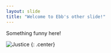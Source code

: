 ```yaml
---
layout: slide
title: "Welcome to Ebb's other slide!"
---
```


Something funny here!

![Justice](https://octodex.github.com/justicetocat/)
{: .center}
